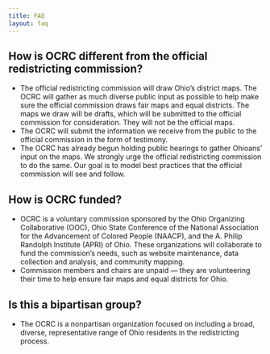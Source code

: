 ```yaml
---
title: FAQ
layout: faq
---
```

## How is OCRC different from the official redistricting commission?
<ul>
    <li>The official redistricting commission will draw Ohio’s district maps. The OCRC will gather as much diverse public input as possible to help make sure the official commission draws fair maps and equal districts. The maps we draw will be drafts, which will be submitted to the official commission for consideration. They will not be the official maps.</li>
    <li>The OCRC will submit the information we receive from the public to the official commission in the form of testimony. </li>
    <li>The OCRC has already begun holding public hearings to gather Ohioans’ input on the maps. We strongly urge the official redistricting commission to do the same. Our goal is to model best practices that the official commission will see and follow.</li>
</ul>
 
## How is OCRC funded?
<ul>
    <li>OCRC is a voluntary commission sponsored by the Ohio Organizing Collaborative (OOC), Ohio State Conference of the National Association for the Advancement of Colored People (NAACP), and the A. Philip Randolph Institute (APRI) of Ohio. These organizations will collaborate to fund the commission’s needs, such as website maintenance, data collection and analysis, and community mapping.</li>
    <li>Commission members and chairs are unpaid — they are volunteering their time to help ensure fair maps and equal districts for Ohio.</li>
</ul>

## Is this a bipartisan group?
<ul>
    <li>The OCRC is a nonpartisan organization focused on including a broad, diverse, representative range of Ohio residents in the redistricting process.</li>
</ul>
